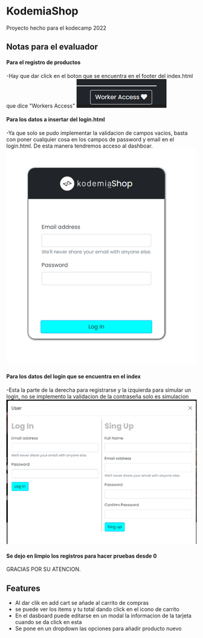 
# KodemiaShop

Proyecto hecho para el kodecamp 2022


## Notas para el evaluador

#### Para el registro de productos

-Hay que dar click en el boton que se encuentra en el footer del index.html que dice "Workers Access"
![App Screenshot](https://github.com/JoseSom/KodeCampShop/blob/main/assets/img/ButtonAccess.PNG)

#### Para los datos a insertar del login.html

-Ya que solo se pudo implementar la validacion de campos vacios, basta con poner cualquier cosa en los campos de password y email en el login.html. De esta manera tendremos acceso al dashboar.
![App Screenshot](https://github.com/JoseSom/KodeCampShop/blob/main/assets/img/Login.PNG)

#### Para los datos del login que se encuentra en el index
-Esta la parte de la derecha para registrarse y la izquierda para simular un login, no se implemento la validacion de la contraseña solo es simulacion
![App Screenshot](https://github.com/JoseSom/KodeCampShop/blob/main/assets/img/user.PNG)

#### Se dejo en limpio los registros para hacer pruebas desde 0

GRACIAS POR SU ATENCION.


## Features

- Al dar clik en add cart se añade al carrito de compras
- se puede ver los items y tu total dando click en el icono de carrito
- En el dasboard puede editarse en un modal la informacion de la tarjeta cuando se da click en esta
- Se pone en un dropdown las opciones para añadir producto nuevo

